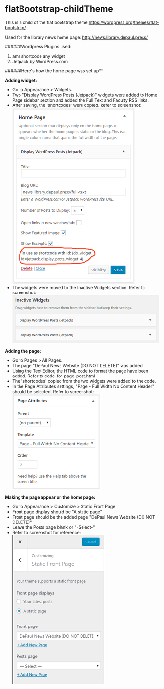 # flatBootstrap-childTheme
This is a child of the flat bootstrap theme https://wordpress.org/themes/flat-bootstrap/

Used for the library news home page: http://news.library.depaul.press/


######Wordpress Plugins used:
1. amr shortcode any widget
2. Jetpack by WordPress.com


######Here's how the home page was set up**

**Adding widget:**
- Go to Appearance > Widgets. 
- Two "Display WordPress Posts (Jetpack)" widgets were added to Home Page sidebar section and added the Full Text and Faculty RSS links. 
- After saving, the 'shortcodes' were copied. Refer to screenshot: ![Alt text](screenshots/widget-setting.png "Display WordPress Posts widget and shortcodes")
- The widgets were moved to the Inactive Widgets section. Refer to screenshot: ![Alt text](screenshots/inactive-widget.png "Inactive Widgets section")
 
**Adding the page:**
- Go to Pages > All Pages.
- The page "DePaul News Website (DO NOT DELETE)" was added.
- Using the Text Editor, the HTML code to format the page have been added. Refer to code-for-page-post.html
- The 'shortcodes' copied from the two widgets were added to the code.
- In the Page Attributes settings, "Page - Full Width No Content Header" should be selected. Refer to screenshot: ![Alt text](screenshots/page-attributes.png "Page Attribute Setting")

**Making the page appear on the home page:**
- Go to Appearance > Customize > Static Front Page
- Front page display should be "A static page"
- Front page should be the added page "DePaul News Website (DO NOT DELETE)"
- Leave the Posts page blank or "-Select-"
- Refer to screenshot for reference: ![Alt text](screenshots/static-front-page-setting.png "Static Front Page Setting")
